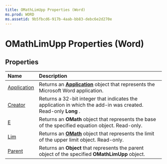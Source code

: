 ```yaml
---
title: OMathLimUpp Properties (Word)
ms.prod: WORD
ms.assetid: 9b5fbcd6-917b-4aab-bb83-debc6e2d270e
---
```



# OMathLimUpp Properties (Word)

## Properties



|**Name**|**Description**|
|:-----|:-----|
|[Application](omathlimupp-application-property-word.md)|Returns an  **[Application](application-object-word.md)** object that represents the Microsoft Word application.|
|[Creator](omathlimupp-creator-property-word.md)|Returns a 32-bit integer that indicates the application in which the add-in was created. Read-only  **Long** .|
|[E](omathlimupp-e-property-word.md)|Returns an  **OMath** object that represents the base of the specified equation object. Read-only.|
|[Lim](omathlimupp-lim-property-word.md)|Returns an  **[OMath](omath-object-word.md)** object that represents the limit of the upper limit object. Read-only.|
|[Parent](omathlimupp-parent-property-word.md)|Returns an  **Object** that represents the parent object of the specified **OMathLimUpp** object.|

